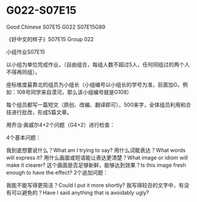 # G022-S07E15
Good Chinese S07E15 G022
S07E15G89

《好中文的样子》S07E15 Group 022

小组作业S07E15

以小组为单位完成作业，（自由组合，每组人数不超过5人，任何同组过的两个人不得再同组）。

座标维度最靠北的组员为小组长（小组编号以小组长的学号为准，前面加G，例如：108号同学来自漠河，那么该小组编号就是G108）

每个组员都写一篇短文（原创、改编、翻译即可），500来字，全体组员利用和合技进行批改，形成5篇文章。

用乔治·奥威尔4+2个问题（G4+2）进行检查：

4个基本问题：

 我到底想要说什么？What am I trying to say?
 用什么词能表达？What words will express it?
 用什么画面或短语能让表达更清楚？What image or idiom will make it clearer?
 这个画面是否足够新鲜，能够达到效果？Is this image fresh enough to have the effect?
2个追加问题：

 我能不能写得更简洁？Could I put it more shortly?
 我写得较丑的文字中，有没有可以避免的？Have I said anything that is avoidably ugly?
